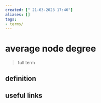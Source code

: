 ```yaml
---
created: [" 21-03-2023 17:46"]
aliases: []
tags:
- terms/
---
```


# average node degree

> full term

## definition

## useful links
